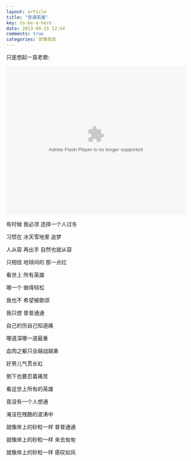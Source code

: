 ```yaml
---
layout: article
title: "普通英雄"
key: to-be-a-hero
date: 2013-09-15 12:54
comments: true
categories: 世情百态
---
```


只是想起一首老歌:

<!-- more -->

<embed class="center" src="http://player.youku.com/player.php/sid/XMTQ3NjIzNjk2/v.swf" allowFullScreen="true" quality="high" width="480" height="400" align="middle" allowScriptAccess="always" type="application/x-shockwave-flash"></embed>


有时候 我必须 选择一个人过冬

习惯在 冰天雪地里 追梦

人从容 再出手 自然也就从容

只相信 地球间的 那一点红

看世上 所有英雄

哪一个 做得轻松

我也不 希望被歌颂

我只想 普普通通

自己的伤自己知道痛

哪道深哪一道最重

血肉之躯只会越战越勇

好男儿气贯长虹

倒下也要忍着痛苦

看这世上所有的英雄

竟没有一个人想通

淹没在残酷的波涛中

就像岸上的砂粒一样 普普通通

就像岸上的砂粒一样 来去匆匆

就像岸上的砂粒一样 感叹如风
